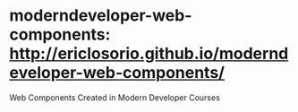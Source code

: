 # moderndeveloper-web-components: http://ericlosorio.github.io/moderndeveloper-web-components/
Web Components Created in Modern Developer Courses
